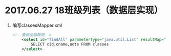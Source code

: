 # 2017.06.27 18班级列表（数据层实现）  

1. 编写classesMapper.xml

   ```xml
   <!--查询全部数据-->
       <select id="findAll" parameterType="java.util.List" resultMap="classesResultMap">
           SELECT cid,cname,note FROM classes
       </select>
   ```

